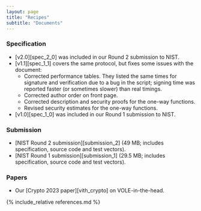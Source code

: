 ```yaml
---
layout: page
title: "Recipes"
subtitle: "Documents"
---
```


### Specification

- [v2.0][spec_2_0] was included in our Round 2 submission to NIST.
- [v1.1][spec_1_1] covers the same protocol, but fixes some issues with the document:
  - Corrected performance tables.
    They listed the same times for signature and verification due to a bug in the script; signing time was reported faster (or sometimes slower) than real timings.
  - Corrected author order on front page.
  - Corrected description and security proofs for the one-way functions.
  - Revised security estimates for the one-way functions.
- [v1.0][spec_1_0] was included in our Round 1 submission to NIST.

### Submission

- [NIST Round 2 submission][submission_2] (49 MB; includes specification, source code and test vectors).
- [NIST Round 1 submission][submission_1] (29.5 MB; includes specification, source code and test vectors).

### Papers

- Our [Crypto 2023 paper][vith_crypto] on VOLE-in-the-head.

{% include_relative references.md %}
